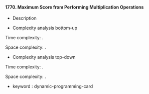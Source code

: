 #### 1770. Maximum Score from Performing Multiplication Operations

* Description


* Complexity analysis bottom-up

Time complexity: .

Space complexity: .

* Complexity analysis top-down

Time complexity: .

Space complexity: .

* keyword : dynamic-programming-card